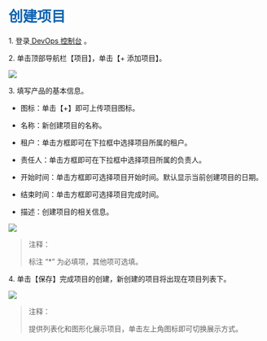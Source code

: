 <h1><font color=#0d65b1>创建项目</font></h1> 

<p>1. 登录<a href="https://console.cloudos.yihecloud.com/ui/devops/"> DevOps 控制台</a> 。</p>
<p>2. 单击顶部导航栏【项目】，单击【+ 添加项目】。</p>
<img src="http://upload.ouliu.net/i/20171114111807d9om6.png"  class="mark-l"/>
<p>3. 填写产品的基本信息。</p>
<ul>
<li><p>图标：单击【+】即可上传项目图标。</p></li>
<li><p>名称：新创建项目的名称。</p></li>
<li><p>租户：单击方框即可在下拉框中选择项目所属的租户。</p></li>
<li><p>责任人：单击方框即可在下拉框中选择项目所属的负责人。</p></li>
<li><p>开始时间：单击方框即可选择项目开始时间。默认显示当前创建项目的日期。</p></li>
<li><p>结束时间：单击方框即可选择项目完成时间。</p></li>
<li><p>描述：创建项目的相关信息。</p></li>
</ul>
<img src="http://upload.ouliu.net/i/20171114112007l8qg8.png"  class="mark-l"/>
<blockquote><p>注释：</p>标注 “*” 为必填项，其他项可选填。</blockquote>
<p>4. 单击【保存】完成项目的创建，新创建的项目将出现在项目列表下。</p>
<img src="http://upload.ouliu.net/i/20171114112942ru51p.png"  class="mark-l"/>
<blockquote><p>注释：</p>提供列表化和图形化展示项目，单击左上角图标即可切换展示方式。</blockquote>
